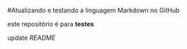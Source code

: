 #Atualizando e testando a linguagem Markdown no GitHub

este repositório é para **testes**

update *README*
